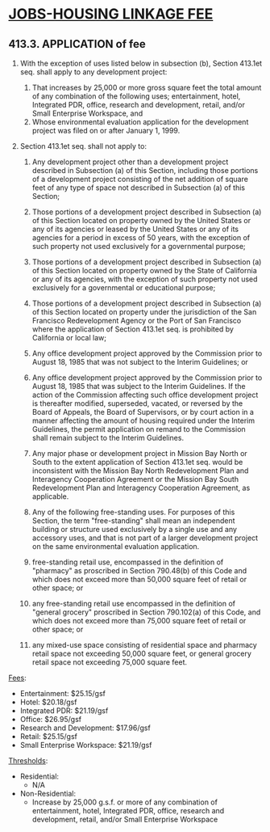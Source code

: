# [JOBS-HOUSING LINKAGE FEE](http://library.amlegal.com/nxt/gateway.dll/California/planning/article4developmentimpactfeesandprojectr?f=templates$fn=default.htm$3.0$vid=amlegal:sanfrancisco_ca$anc=JD_413)

## 413.3\. APPLICATION of fee
1. With the exception of uses listed below in subsection (b), Section 413.1et seq. shall apply to any development project:
   1.  That increases by 25,000 or more gross square feet the total amount of any combination of the following uses; entertainment, hotel, Integrated PDR, office, research and development, retail, and/or Small Enterprise Workspace, and
   2.   Whose environmental evaluation application for the development project was filed on or after January 1, 1999.
   
2. Section 413.1et seq. shall not apply to:
   1.  Any development project other than a development project described in Subsection (a) of this Section, including those portions of a development project consisting of the net addition of square feet of any type of space not described in Subsection (a) of this Section;
   2.  Those portions of a development project described in Subsection (a) of this Section located on property owned by the United States or any of its agencies or leased by the United States or any of its agencies for a period in excess of 50 years, with the exception of such property not used exclusively for a governmental purpose;
   3.  Those portions of a development project described in Subsection (a) of this Section located on property owned by the State of California or any of its agencies, with the exception of such property not used exclusively for a governmental or educational purpose;
   4.  Those portions of a development project described in Subsection (a) of this Section located on property under the jurisdiction of the San Francisco Redevelopment Agency or the Port of San Francisco where the application of Section 413.1et seq. is prohibited by California or local law;
   5.  Any office development project approved by the Commission prior to August 18, 1985 that was not subject to the Interim Guidelines; or
   6.  Any office development project approved by the Commission prior to August 18, 1985 that was subject to the Interim Guidelines. If the action of the Commission affecting such office development project is thereafter modified, superseded, vacated, or reversed by the Board of Appeals, the Board of Supervisors, or by court action in a manner affecting the amount of housing required under the Interim Guidelines, the permit application on remand to the Commission shall remain subject to the Interim Guidelines.
   7.  Any major phase or development project in Mission Bay North or South to the extent application of Section 413.1et seq. would be inconsistent with the Mission Bay North Redevelopment Plan and Interagency Cooperation Agreement or the Mission Bay South Redevelopment Plan and Interagency Cooperation Agreement, as applicable.
   8.  Any of the following free-standing uses. For purposes of this Section, the term "free-standing" shall mean an independent building or structure used exclusively by a single use and any accessory uses, and that is not part of a larger development project on the same environmental evaluation application.
   
    1.  free-standing retail use, encompassed in the definition of "pharmacy" as proscribed in Section 790.48(b) of this Code and which does not exceed more than 50,000 square feet of retail or other space; or
    
    2.  any free-standing retail use encompassed in the definition of "general grocery" proscribed in Section 790.102(a) of this Code, and which does not exceed more than 75,000 square feet of retail or other space; or
    
    3.  any mixed-use space consisting of residential space and pharmacy retail space not exceeding 50,000 square feet, or general grocery retail space not exceeding 75,000 square feet.

[Fees](http://forms.sfplanning.org/Impact_Fee_Schedule.pdf): 
*  Entertainment: $25.15/gsf
*  Hotel: $20.18/gsf
*  Integrated PDR: $21.19/gsf
*  Office: $26.95/gsf
*  Research and Development: $17.96/gsf
*  Retail: $25.15/gsf
*  Small Enterprise Workspace: $21.19/gsf

[Thresholds](http://forms.sfplanning.org/Impact_Fee_Schedule.pdf):
*  Residential: 
    * N/A
*  Non-Residential:
    *  Increase by 25,000 g.s.f. or more of any combination of entertainment, hotel, Integrated PDR, office, research and development, retail, and/or Small Enterprise Workspace
